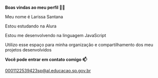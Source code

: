 **Boas vindas ao meu perfil 💙💙**

Meu nome é Larissa Santana

Estou estudando na Alura

Estou me desenvolvendo na linguagem JavaScript

Utilizo esse espaço para minha organização e compartilhamento dos meu projetos desenvolvidos

**Você pode entrar em contato comigo 📫**

0001122539423sp@al.educacao.sp.gov.br
